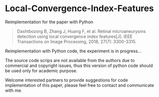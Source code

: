 # Local-Convergence-Index-Features
Reimplementation for the paper with Python 

> Dashtbozorg B, Zhang J, Huang F, et al. Retinal microaneurysms detection using local convergence index features[J]. IEEE Transactions on Image Processing, 2018, 27(7): 3300-3315.

Reimplementation with Python code, the experiment is in progress...

The source code scrips are not available from the authors due to commercial and copyright issues, thus this version of python code should be used only for academic purpose.

Welcome interested partners to provide suggestions for code implementation of this paper, please feel free to contact and communicate with me.
